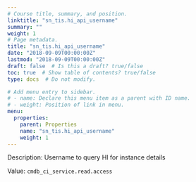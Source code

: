 ```yaml
---
# Course title, summary, and position.
linktitle: "sn_tis.hi_api_username"
summary: ""
weight: 1
# Page metadata.
title: "sn_tis.hi_api_username"
date: "2018-09-09T00:00:00Z"
lastmod: "2018-09-09T00:00:00Z"
draft: false  # Is this a draft? true/false
toc: true  # Show table of contents? true/false
type: docs  # Do not modify.

# Add menu entry to sidebar.
# - name: Declare this menu item as a parent with ID name.
# - weight: Position of link in menu.
menu:
  properties:
    parent: Properties
    name: "sn_tis.hi_api_username"
    weight: 1
---
```


Description: Username to query HI for instance details


Value: `cmdb_ci_service.read.access`